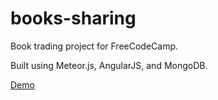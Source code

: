 # books-sharing
Book trading project for FreeCodeCamp.

Built using Meteor.js, AngularJS, and MongoDB.

<a href='http://books-sharing.herokuapp.com/' target='_blank'>Demo</a>
